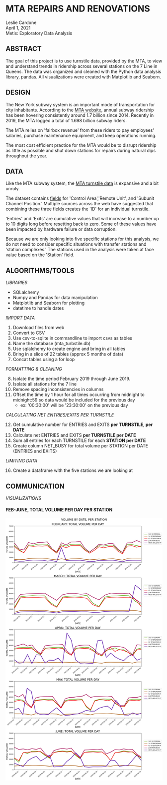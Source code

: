 # **MTA REPAIRS AND RENOVATIONS**
Leslie Cardone  
April 1, 2021  
Metis: Exploratory Data Analysis



## ABSTRACT

The goal of this project is to use turnstile data, provided by the MTA, to view and understand trends in ridership across several stations on the 7 Line in Queens. The data was organized and cleaned with the Python data analysis library, pandas. All visualizations were created with Matplotlib and Seaborn.


## DESIGN

The New York subway system is an important mode of transportation for city inhabitants. According to the [MTA website](https://new.mta.info/agency/new-york-city-transit/subway-bus-ridership-2019), annual subway ridership has been hovering consistently around 1.7 billion since 2014. Recently in 2019, the MTA logged a total of 1.698 billion subway riders.

The MTA relies on 'fairbox revenue' from these riders to pay employees' salaries, purchase maintenance equipment, and keep operations running. 

The most cost efficient practice for the MTA would be to disrupt ridership as little as possible and shut down stations for repairs during natural dips throughout the year. 


## DATA

Like the MTA subway system, the [MTA turnstile data](http://web.mta.info/developers/turnstile.html) is expansive and a bit unruly.

The dataset contains [fields](http://web.mta.info/developers/resources/nyct/turnstile/ts_Field_Description.txt) for 'Control Area','Remote Unit', and 'Subunit Channel Position.' Multiple sources across the web have suggested that combining these three fields creates the 'ID' for an individual turnstile.

'Entries' and 'Exits' are cumulative values that will increase to a number up to 10 digits long before resetting back to zero. Some of these values have been impacted by hardware failure or data corruption.

Because we are only looking into five specific stations for this analysis, we do not need to consider specific situations with transfer stations and 'station complexes.' The stations used in the analysis were taken at face value based on the 'Station' field.

## ALGORITHMS/TOOLS

*LIBRARIES*
- SQLalchemy
- Numpy and Pandas for data manipulation
- Matplotlib and Seaborn for plotting
- datetime to handle dates


*IMPORT DATA*

1. Download files from web
2. Convert to CSV
3. Use csv-to-sqlite in commandline to import csvs as tables
4. Name the database (mta_turbstile.db)
5. Use sqlalchemy to create engine and bring in all tables
6. Bring in a slice of 22 tables (approx 5 months of data)
7. Concat tables using a for loop

*FORMATTING & CLEANING*

8. Isolate the time period February 2019 through June 2019.
9. Isolate all stations for the 7 line
10. Remove spacing inconsistencies in columns
11. Offset the time by 1 hour for all times occurring from midnight to midnight:59 so data would be included for the previous day
    - ex: '00:30:00' will be '23:30:00' on the previous day
    
*CALCULATING NET ENTRIES/EXITS PER TURNSTILE*

12. Get cumulative number for ENTRIES and EXITS **per TURNSTILE, per DATE**
13. Calculate net ENTRIES and EXITS **per TURNSTILE per DATE**
14. Sum all entries for each TURNSTILE for each **STATION per DATE** 
15. Create column NET_BUSY for total volume per STATION per DATE (ENTRIES and EXITS)

*LIMITING DATA*

16. Create a dataframe with the five stations we are looking at


## COMMUNICATION
*VISUALIZATIONS*

#### FEB-JUNE, TOTAL VOLUME PER DAY PER STATION


![image](./final/final-write-up/per_month_allstations_volumebydate.jpg)



